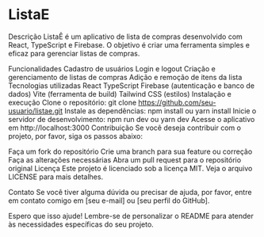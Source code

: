 # ListaE

Descrição
ListaÊ é um aplicativo de lista de compras desenvolvido com React, TypeScript e Firebase. O objetivo é criar uma ferramenta simples e eficaz para gerenciar listas de compras.

Funcionalidades
Cadastro de usuários
Login e logout
Criação e gerenciamento de listas de compras
Adição e remoção de itens da lista
Tecnologias utilizadas
React
TypeScript
Firebase (autenticação e banco de dados)
Vite (ferramenta de build)
Tailwind CSS (estilos)
Instalação e execução
Clone o repositório: git clone https://github.com/seu-usuario/listae.git
Instale as dependências: npm install ou yarn install
Inicie o servidor de desenvolvimento: npm run dev ou yarn dev
Acesse o aplicativo em http://localhost:3000
Contribuição
Se você deseja contribuir com o projeto, por favor, siga os passos abaixo:

Faça um fork do repositório
Crie uma branch para sua feature ou correção
Faça as alterações necessárias
Abra um pull request para o repositório original
Licença
Este projeto é licenciado sob a licença MIT. Veja o arquivo LICENSE para mais detalhes.

Contato
Se você tiver alguma dúvida ou precisar de ajuda, por favor, entre em contato comigo em [seu e-mail] ou [seu perfil do GitHub].

Espero que isso ajude! Lembre-se de personalizar o README para atender às necessidades específicas do seu projeto.